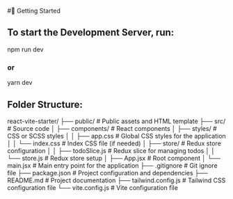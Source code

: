 #🚀 Getting Started

## To start the Development Server, run:
npm run dev
### or
yarn dev


## Folder Structure:
react-vite-starter/
├── public/              # Public assets and HTML template
├── src/                 # Source code
│   ├── components/      # React components
│   ├── styles/          # CSS or SCSS styles
│   │   ├── app.css      # Global CSS styles for the application
│   │   └── index.css    # Index CSS file (if needed)
│   ├── store/           # Redux store configuration
│   │   ├── todoSlice.js  # Redux slice for managing todos
│   │   └── store.js      # Redux store setup
│   ├── App.jsx          # Root component
│   └── main.jsx         # Main entry point for the application
├── .gitignore           # Git ignore file
├── package.json         # Project configuration and dependencies
├── README.md            # Project documentation
├── tailwind.config.js   # Tailwind CSS configuration file
└── vite.config.js       # Vite configuration file

